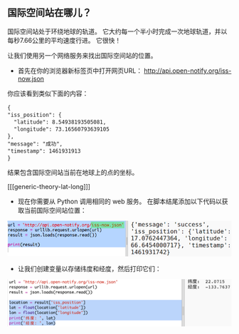 ## 国际空间站在哪儿？

国际空间站处于环绕地球的轨道。 它大约每一个半小时完成一次地球轨道，并以每秒7.66公里的平均速度行进。 它很快！

让我们使用另一个网络服务来找出国际空间站的位置。

+ 首先在你的浏览器新标签页中打开网页URL： <a href="http://api.open-notify.org/iss-now.json" target="_blank">http://api.open-notify.org/iss-now.json</a>

你应该看到类似下面的内容：
```
{
"iss_position": {
  "latitude": 8.54938193505081, 
  "longitude": 73.16560793639105
}, 
"message": "成功", 
"timestamp": 1461931913
}
```
    

结果包含国际空间站当前在地球上的点的坐标。

[[[generic-theory-lat-long]]]

+ 现在你需要从 Python 调用相同的 web 服务。 在脚本结尾添加以下代码以获取当前国际空间站位置：

![截屏](images/iss-location.png)

+ 让我们创建变量以存储纬度和经度，然后打印它们：

![截屏](images/iss-coordinates.png)